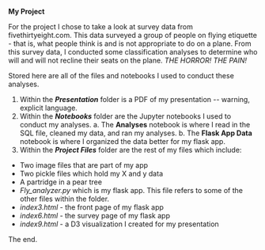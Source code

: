 **My Project**

For the project I chose to take a look at survey data from fivethirtyeight.com. This data surveyed a group of people on flying etiquette - that is, what people think is and is not appropriate to do on a plane. From this survey data, I conducted some classification analyses to determine who will and will not recline their seats on the plane. *THE HORROR! THE PAIN!*

Stored here are all of the files and notebooks I used to conduct these analyses.

1. Within the ***Presentation*** folder is a PDF of my presentation -- warning, explicit language.
2. Within the ***Notebooks*** folder are the Jupyter notebooks I used to conduct my analyses.
   a. The __Analyses__ notebook is where I read in the SQL file, cleaned my data, and ran my analyses.
   b. The __Flask App Data__ notebook is where I organized the data better for my flask app.
3. Within the ***Project Files*** folder are the rest of my files which include:
  - Two image files that are part of my app
  - Two pickle files which hold my X and y data
  - A partridge in a pear tree
  - *Fly_analyzer.py* which is my flask app. This file refers to some of the other files within the folder.
  - *index3.html* - the front page of my flask app
  - *index6.html* - the survey page of my flask app
  - *index9.html* - a D3 visualization I created for my presentation


The end.
